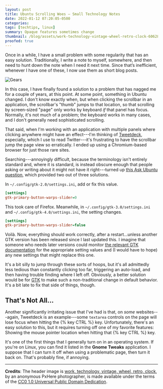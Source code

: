 ```yaml
---
layout: post
title: Ubuntu Scrolling Woes — Small Technology Notes
date: 2022-01-12 07:20:05-0500
categories:
tags: [techtips, linux]
summary: Opaque features sometimes change
thumbnail: /blog/assets/work-technology-vintage-wheel-retro-clock-606288-pxhere.com.jpg
proofed: true
---
```


Once in a while, I have a small problem with some regularity that has an easy solution.  Traditionally, I write a note to myself, somewhere, and then need to hunt down the note when I need it next time.  Since that’s inefficient, whenever I have one of these, I now use them as short blog posts.

![Gears](/blog/assets/work-technology-vintage-wheel-retro-clock-606288-pxhere.com.jpg "Fiddly technical things ahead")

In this case, I have finally found a solution to a problem that has nagged me for a couple of years, at this point.  At some point, something in Ubuntu changed.  I don't know exactly when, but when clicking the scrollbar in an application, the scrollbar's "thumb" jumps to that location, so that scrolling by screen-sized "page" only works by keyboard *if* that panel has focus.  Normally, it's not much of a problem; the keyboard works in many cases, and I don't generally need sophisticated scrolling.

That said, when I'm working with an application with multiple panels where clicking anywhere might have an effect---I'm thinking of [Tweetdeck](https://tweetdeck.twitter.com/), especially, which I use to read Twitter---it's frustrating to have the scrollbar jump the page view so erratically.  I ended up using a Chromium-based browser for just those rare sites.

Searching---annoyingly difficult, because the terminology isn't entirely standard and, where it is standard, is instead obscure enough that people asking or writing about it might not have it right---turned up [this Ask Ubuntu question](https://askubuntu.com/questions/295988/how-to-fix-gtk3-scrollbar-behavior), which provided two out of three solutions.

In `~/.config/gtk-2.0/settings.ini`, add or fix this value.

```ini
[settings]
gtk-primary-button-warps-slider=0
```

This took care of Firefox.  Meanwhile, in `~/.config/gtk-3.0/settings.ini` and `~/.config/gtk-4.0/settings.ini`, the setting changes.

```ini
[settings]
gtk-primary-button-warps-slider=false
```

Voilà.  Now, everything should work correctly, after a restart...unless another GTK version has been released since I last updated this.  I imagine that someone who needs later versions could monitor [the relevant GTK documentation](https://docs.gtk.org/gtk4/property.Settings.gtk-primary-button-warps-slider.html) for the appropriate setting values and (I would have to hope) any new settings that might replace this one.

It's a bit silly to jump through these sorts of hoops, but it's all admittedly less tedious than constantly clicking too far, triggering an auto-load, and then having trouble finding where I left off.    Obviously, a better solution would be for [GTK](https://gtk.org/) to make such a non-traditional change in default behavior.  It's a bit late to fix that side of things, though.

## That's Not All...

Another significantly irritating issue that I've had is that, on *some* websites---again, Tweetdeck is an example---some `textarea` controls on the page will lose focus when hitting the {% key CTRL %} key.  Unfortunately, there's an easy solution to this, but it requires turning off one of my favorite features:  Showing the mouse pointer location when hitting that {% key CTRL %} key.

It's one of the first things that I generally turn on in an operating system.  If you're on Linux, you can find it listed in the **Gnome Tweaks** application.  I suppose that I can turn it off when using a problematic page, then turn it back on.  That's probably fine, if annoying.

* * *

**Credits**:  The header image is [work, technology, vintage, wheel, retro, clock](https://pxhere.com/en/photo/606288), by an anonymous PxHere photographer, is made available under the terms of the [CC0 1.0 Universal Public Domain Dedication](https://creativecommons.org/publicdomain/zero/1.0/).
